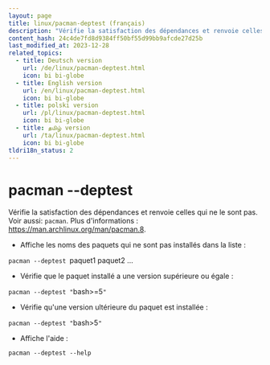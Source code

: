 ```yaml
---
layout: page
title: linux/pacman-deptest (français)
description: "Vérifie la satisfaction des dépendances et renvoie celles qui ne le sont pas."
content_hash: 24c4de7fd8d9384ff50bf55d99bb9afcde27d25b
last_modified_at: 2023-12-28
related_topics:
  - title: Deutsch version
    url: /de/linux/pacman-deptest.html
    icon: bi bi-globe
  - title: English version
    url: /en/linux/pacman-deptest.html
    icon: bi bi-globe
  - title: polski version
    url: /pl/linux/pacman-deptest.html
    icon: bi bi-globe
  - title: தமிழ் version
    url: /ta/linux/pacman-deptest.html
    icon: bi bi-globe
tldri18n_status: 2
---
```

# pacman --deptest

Vérifie la satisfaction des dépendances et renvoie celles qui ne le sont pas.
Voir aussi: `pacman`.
Plus d'informations : <https://man.archlinux.org/man/pacman.8>.

- Affiche les noms des paquets qui ne sont pas installés dans la liste :

`pacman --deptest `<span class="tldr-var badge badge-pill bg-dark-lm bg-white-dm text-white-lm text-dark-dm font-weight-bold">paquet1 paquet2 ...</span>

- Vérifie que le paquet installé a une version supérieure ou égale :

`pacman --deptest "`<span class="tldr-var badge badge-pill bg-dark-lm bg-white-dm text-white-lm text-dark-dm font-weight-bold">bash>=5</span>`"`

- Vérifie qu'une version ultérieure du paquet est installée :

`pacman --deptest "`<span class="tldr-var badge badge-pill bg-dark-lm bg-white-dm text-white-lm text-dark-dm font-weight-bold">bash>5</span>`"`

- Affiche l'aide :

`pacman --deptest --help`

